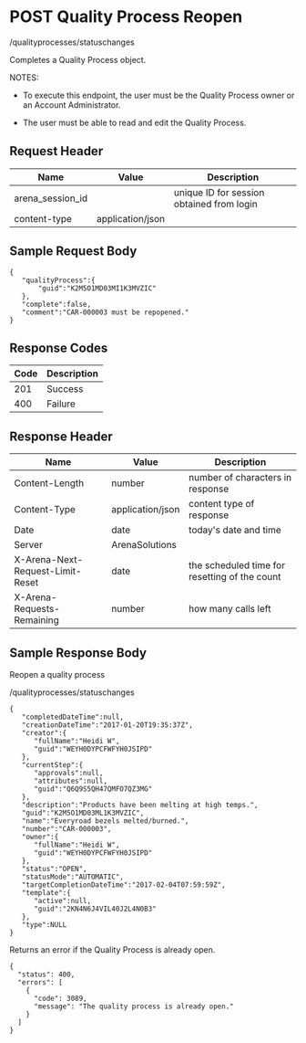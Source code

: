 # POST Quality Process Reopen
/qualityprocesses/statuschanges

Completes a Quality Process object. 

NOTES:
          
          
        

* To execute this endpoint, the user must be the Quality Process owner or an Account Administrator.

* The user must be able to read and edit the Quality Process.

## Request Header

| Name<br> | Value<br> | Description<br> |
|  --- |  --- |  --- | 
| arena_session_id<br> |   | unique ID for session obtained from login<br> |
| content-type<br> | application/json<br> |   |

## Sample Request Body
```
{  
   "qualityProcess":{
       "guid":"K2M5O1MD03MI1K3MVZIC"
   },
   "complete":false,
   "comment":"CAR-000003 must be repopened."
}
```
## Response Codes

| Code<br> | Description<br> |
|  --- |  --- | 
| 201<br> | Success<br> |
| 400<br> | Failure<br> |

## Response Header

| Name<br> | Value<br> | Description<br> |
|  --- |  --- |  --- | 
| Content-Length<br> | number<br> | number of characters in response<br> |
| Content-Type<br> | application/json<br> | content type of response<br> |
| Date<br> | date<br> | today's date and time<br> |
| Server<br> | ArenaSolutions<br> |   |
| X-Arena-Next-Request-Limit-Reset<br> | date<br> | the scheduled time for resetting of the count<br> |
| X-Arena-Requests-Remaining<br> | number<br> | how many calls left<br> |

## Sample Response Body
Reopen a quality process

/qualityprocesses/statuschanges

```
{  
   "completedDateTime":null,
   "creationDateTime":"2017-01-20T19:35:37Z",
   "creator":{  
      "fullName":"Heidi W",
      "guid":"WEYH0DYPCFWFYH0JSIPD"
   },
   "currentStep":{  
      "approvals":null,
      "attributes":null,
      "guid":"Q6Q9S5QH47QMFO7QZ3MG"
   },
   "description":"Products have been melting at high temps.",
   "guid":"K2M5O1MD03ML1K3MVZIC",
   "name":"Everyroad bezels melted/burned.",
   "number":"CAR-000003",
   "owner":{  
      "fullName":"Heidi W",
      "guid":"WEYH0DYPCFWFYH0JSIPD"
   },
   "status":"OPEN",
   "statusMode":"AUTOMATIC",
   "targetCompletionDateTime":"2017-02-04T07:59:59Z",
   "template":{  
      "active":null,
      "guid":"2KN4N6J4VIL40J2L4N0B3"
   },
   "type":NULL
}
```
Returns an error if the Quality Process is already open.



```
{
  "status": 400,
  "errors": [
    {
      "code": 3089,
      "message": "The quality process is already open."
    }
  ]
}
```
